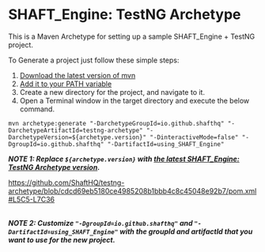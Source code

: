 # SHAFT_Engine: TestNG Archetype

This is a Maven Archetype for setting up a sample SHAFT_Engine + TestNG project.

To Generate a project just follow these simple steps:

1. [Download the latest version of mvn](https://maven.apache.org/download.cgi)
2. [Add it to your PATH variable](https://maven.apache.org/install.html)
3. Create a new directory for the project, and navigate to it.
4. Open a Terminal window in the target directory and execute the below command.
```shell
mvn archetype:generate "-DarchetypeGroupId=io.github.shafthq" "-DarchetypeArtifactId=testng-archetype" "-DarchetypeVersion=${archetype.version}" "-DinteractiveMode=false" "-DgroupId=io.github.shafthq" "-DartifactId=using_SHAFT_Engine"
```
**_NOTE 1: Replace `${archetype.version}` with [the latest SHAFT_Engine: TestNG Archetype version](https://github.com/ShaftHQ/testng-archetype/releases/latest)._**

https://github.com/ShaftHQ/testng-archetype/blob/cdcd69eb5180ce4985208b1bbb4c8c45048e92b7/pom.xml#L5C5-L7C36

<br/>**_NOTE 2: Customize `"-DgroupId=io.github.shafthq"` and `"-DartifactId=using_SHAFT_Engine"` with the groupId and artifactId that you want to use for the new project._** 
